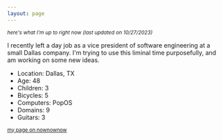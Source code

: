 ```yaml
---
layout: page
---
```


<small><i>here's what I'm up to right now (last updated on 10/27/2023)</i></small>

I recently left a day job as a vice president of software engineering at a small Dallas company. I'm trying to use this liminal time purposefully, and am working on some new ideas.

* Location: Dallas, TX
* Age: 48
* Children: 3
* Bicycles: 5
* Computers: PopOS
* Domains: 9
* Guitars: 3

<small><a href="https://nownownow.com/p/9MCz">my page on nownownow</a></small>
